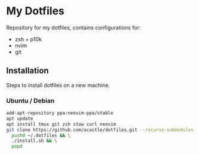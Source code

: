 # My Dotfiles

Repository for my dotfiles, contains configurations for:

- zsh + p10k
- nvim
- git

## Installation

Steps to install dotfiles on a new machine.

### Ubuntu / Debian

```bash
add-apt-repository ppa:neovim-ppa/stable
apt update
apt install tmux git zsh stow curl neovim
git clone https://github.com/acastle/dotfiles.git --recurse-submodules ~/.dotfiles && \ 
  pushd ~/.dotfiles && \
  ./install.sh && \
  popd
```
